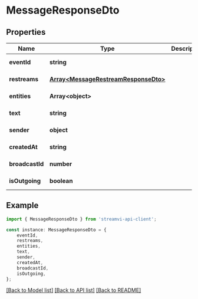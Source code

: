 # MessageResponseDto


## Properties

Name | Type | Description | Notes
------------ | ------------- | ------------- | -------------
**eventId** | **string** |  | [default to undefined]
**restreams** | [**Array&lt;MessageRestreamResponseDto&gt;**](MessageRestreamResponseDto.md) |  | [default to undefined]
**entities** | **Array&lt;object&gt;** |  | [default to undefined]
**text** | **string** |  | [default to undefined]
**sender** | **object** |  | [default to undefined]
**createdAt** | **string** |  | [default to undefined]
**broadcastId** | **number** |  | [default to undefined]
**isOutgoing** | **boolean** |  | [default to undefined]

## Example

```typescript
import { MessageResponseDto } from 'streamvi-api-client';

const instance: MessageResponseDto = {
    eventId,
    restreams,
    entities,
    text,
    sender,
    createdAt,
    broadcastId,
    isOutgoing,
};
```

[[Back to Model list]](../README.md#documentation-for-models) [[Back to API list]](../README.md#documentation-for-api-endpoints) [[Back to README]](../README.md)
